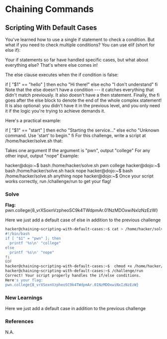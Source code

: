 # Chaining Commands

## Scripting With Default Cases

You've learned how to use a single if statement to check a condition. But what if you need to check multiple conditions? You can use elif (short for else if):

Your if statements so far have handled specific cases, but what about everything else? That's where else comes in!

The else clause executes when the if condition is false:

if [ "$1" == "hello" ]
then
    echo "Hi there!"
else
    echo "I don't understand"
fi
Note that the else doesn't have a condition --- it catches everything that didn't match previously. It also doesn't have a then statement. Finally, the fi goes after the else block to denote the end of the whole complex statement! It is also optional: you didn't have it in the previous level, and you only need it if the logic you're trying to achieve demands it.

Here's a practical example:

if [ "$1" == "start" ]
then
    echo "Starting the service..."
else
    echo "Unknown command. Use 'start' to begin."
fi
For this challenge, write a script at /home/hacker/solve.sh that:

Takes one argument
If the argument is "pwn", output "college"
For any other input, output "nope"
Example:

hacker@dojo:~$ bash /home/hacker/solve.sh pwn
college
hacker@dojo:~$ bash /home/hacker/solve.sh hack
nope
hacker@dojo:~$ bash /home/hacker/solve.sh anything
nope
hacker@dojo:~$
Once your script works correctly, run /challenge/run to get your flag!

### Solve
**Flag:** pwn.college{8_vrXSoxnVzpheoSC9k4TWdpmAr.01NzMDOxwiNxIzNzEzW}

Here we just add a default case of else in addition to the previous challenge

```bash
hacker@chaining~scripting-with-default-cases:~$ cat > /home/hacker/solve.sh <<'EOF'
#!/bin/bash
if [ "$1" = "pwn" ]; then
  printf '%s\n' "college"
else
  printf '%s\n' "nope"
fi
EOF
hacker@chaining~scripting-with-default-cases:~$  chmod +x /home/hacker/solve.sh
hacker@chaining~scripting-with-default-cases:~$ /challenge/run
Correct! Your script properly handles the if/else conditions.
Here's your flag:
pwn.college{8_vrXSoxnVzpheoSC9k4TWdpmAr.01NzMDOxwiNxIzNzEzW}
```

### New Learnings
Here we just add a default case in addition to the previous challenge

### References 
N.A.
